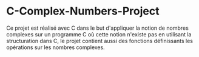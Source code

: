 # C-Complex-Numbers-Project
Ce projet est réalisé avec C dans le but d'appliquer la notion de nombres complexes sur un programme C où cette notion n'existe pas en utilisant la structuration dans C, le projet contient aussi des fonctions définissants les opérations sur les nombres complexes.
